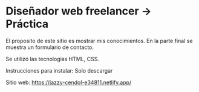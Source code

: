 # Diseñador web freelancer -> Práctica 
El proposito de este sitio es mostrar mis conocimientos. En la parte final se muestra un formulario de contacto.

Se utilizó las tecnologias HTML, CSS.

Instrucciones para instalar:
Solo descargar

Sitio web: 
https://jazzy-cendol-e34811.netlify.app/
